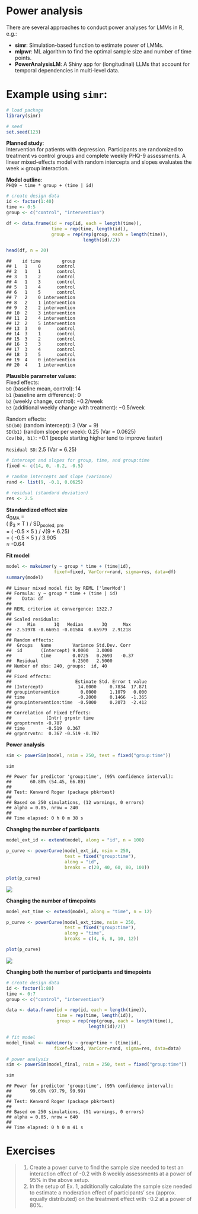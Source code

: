 Power analysis
================

There are several approaches to conduct power analyses for LMMs in R,
e.g.:  
- **simr**: Simulation-based function to estimate power of LMMs.  
- **mlpwr**: ML algorithm to find the optimal sample size and number of
time points.  
- **PowerAnalysisLM**: A Shiny app for (longitudinal) LLMs that account
for temporal dependencies in multi-level data.

# Example using `simr`:

``` r
# load package
library(simr)

# seed
set.seed(123)
```

**Planned study**:  
Intervention for patients with depression. Participants are randomized
to treatment vs control groups and complete weekly PHQ-9 assessments. A
linear mixed-effects model with random intercepts and slopes evaluates
the week × group interaction.

**Model outline**:  
`PHQ9 ~ time * group + (time | id)`

``` r
# create design data
id <- factor(1:40)
time <- 0:5
group <- c("control", "intervention")

df <- data.frame(id = rep(id, each = length(time)),
                 time = rep(time, length(id)),
                 group = rep(rep(group, each = length(time)), 
                             length(id)/2))

head(df, n = 20)
```

    ##    id time        group
    ## 1   1    0      control
    ## 2   1    1      control
    ## 3   1    2      control
    ## 4   1    3      control
    ## 5   1    4      control
    ## 6   1    5      control
    ## 7   2    0 intervention
    ## 8   2    1 intervention
    ## 9   2    2 intervention
    ## 10  2    3 intervention
    ## 11  2    4 intervention
    ## 12  2    5 intervention
    ## 13  3    0      control
    ## 14  3    1      control
    ## 15  3    2      control
    ## 16  3    3      control
    ## 17  3    4      control
    ## 18  3    5      control
    ## 19  4    0 intervention
    ## 20  4    1 intervention

**Plausible parameter values**:  
Fixed effects:  
`b0` (baseline mean, control): 14  
`b1` (baseline arm difference): 0  
`b2` (weekly change, control): −0.2/week  
`b3` (additional weekly change with treatment): −0.5/week

Random effects:  
`SD(b0)` (random intercept): 3 (Var = 9)  
`SD(b1)` (random slope per week): 0.25 (Var = 0.0625)  
`Cov(b0, b1)`: −0.1 (people starting higher tend to improve faster)

`Residual SD`: 2.5 (Var = 6.25)

``` r
# intercept and slopes for group, time, and group:time
fixed <- c(14, 0, -0.2, -0.5)

# random intercepts and slope (variance)
rand <- list(9, -0.1, 0.0625)

# residual (standard deviation)
res <- 2.5
```

**Standardized effect size**  
d<sub>GMA</sub> =  
( β<sub>3</sub> × T ) / SD<sub>pooled, pre</sub>  
= ( -0.5 × 5 ) / √(9 + 6.25)  
= ( -0.5 × 5 ) / 3.905  
≈ -0.64

**Fit model**

``` r
model <- makeLmer(y ~ group * time + (time|id),
                  fixef=fixed, VarCorr=rand, sigma=res, data=df)
summary(model)
```

    ## Linear mixed model fit by REML ['lmerMod']
    ## Formula: y ~ group * time + (time | id)
    ##    Data: df
    ## 
    ## REML criterion at convergence: 1322.7
    ## 
    ## Scaled residuals: 
    ##      Min       1Q   Median       3Q      Max 
    ## -2.51978 -0.66051 -0.01584  0.65979  2.91218 
    ## 
    ## Random effects:
    ##  Groups   Name        Variance Std.Dev. Corr 
    ##  id       (Intercept) 9.0000   3.0000        
    ##           time        0.0725   0.2693   -0.37
    ##  Residual             6.2500   2.5000        
    ## Number of obs: 240, groups:  id, 40
    ## 
    ## Fixed effects:
    ##                        Estimate Std. Error t value
    ## (Intercept)             14.0000     0.7834  17.871
    ## groupintervention        0.0000     1.1079   0.000
    ## time                    -0.2000     0.1466  -1.365
    ## groupintervention:time  -0.5000     0.2073  -2.412
    ## 
    ## Correlation of Fixed Effects:
    ##             (Intr) grpntr time  
    ## gropntrvntn -0.707              
    ## time        -0.519  0.367       
    ## grpntrvntn:  0.367 -0.519 -0.707

**Power analysis**

``` r
sim <- powerSim(model, nsim = 250, test = fixed("group:time"))
```

``` r
sim
```

    ## Power for predictor 'group:time', (95% confidence interval):
    ##       60.80% (54.45, 66.89)
    ## 
    ## Test: Kenward Roger (package pbkrtest)
    ## 
    ## Based on 250 simulations, (12 warnings, 0 errors)
    ## alpha = 0.05, nrow = 240
    ## 
    ## Time elapsed: 0 h 0 m 38 s

**Changing the number of participants**

``` r
model_ext_id <- extend(model, along = "id", n = 100)

p_curve <- powerCurve(model_ext_id, nsim = 250, 
                      test = fixed("group:time"), 
                      along = "id", 
                      breaks = c(20, 40, 60, 80, 100))
```

``` r
plot(p_curve)
```

![](5_files/figure-gfm/unnamed-chunk-9-1.png)<!-- -->

**Changing the number of timepoints**

``` r
model_ext_time <- extend(model, along = "time", n = 12)

p_curve <- powerCurve(model_ext_time, nsim = 250, 
                      test = fixed("group:time"), 
                      along = "time", 
                      breaks = c(4, 6, 8, 10, 12))
```

``` r
plot(p_curve)
```

![](5_files/figure-gfm/unnamed-chunk-11-1.png)<!-- -->

**Changing both the number of participants and timepoints**

``` r
# create design data
id <- factor(1:80)
time <- 0:7
group <- c("control", "intervention")

data <- data.frame(id = rep(id, each = length(time)),
                   time = rep(time, length(id)),
                   group = rep(rep(group, each = length(time)), 
                               length(id)/2))

# fit model
model_final <- makeLmer(y ~ group*time + (time|id),
                  fixef=fixed, VarCorr=rand, sigma=res, data=data)

# power analysis
sim <- powerSim(model_final, nsim = 250, test = fixed("group:time"))
```

``` r
sim
```

    ## Power for predictor 'group:time', (95% confidence interval):
    ##       99.60% (97.79, 99.99)
    ## 
    ## Test: Kenward Roger (package pbkrtest)
    ## 
    ## Based on 250 simulations, (51 warnings, 0 errors)
    ## alpha = 0.05, nrow = 640
    ## 
    ## Time elapsed: 0 h 0 m 41 s

# Exercises

> 1.  Create a power curve to find the sample size needed to test an
>     interaction effect of -0.2 with 8 weekly assessments at a power of
>     95% in the above setup.
> 2.  In the setup of Ex. 1, additionally calculate the sample size
>     needed to estimate a moderation effect of participants’ sex
>     (approx. equally distributed) on the treatment effect with -0.2 at
>     a power of 80%.
